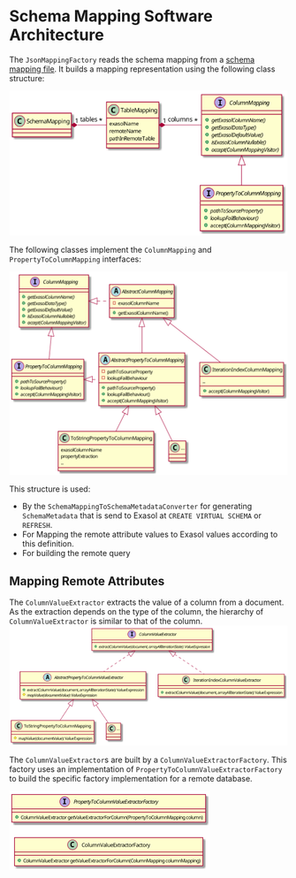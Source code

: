 # Schema Mapping Software Architecture

The `JsonMappingFactory` reads the schema mapping from a [schema mapping file](https://exasol.github.io/dynamodb-virtual-schema/schema_doc/index.html).
It builds a mapping representation using the following class structure:

![Class diagram](diagrams/mappingDefinition.png)

The following classes implement the `ColumnMapping` and `PropertyToColumnMapping` interfaces:  

![Class diagram](diagrams/mappingDefinitionImplementation.png)

This structure is used:
* By the `SchemaMappingToSchemaMetadataConverter` for generating `SchemaMetadata` that is send to Exasol at `CREATE VIRTUAL SCHEMA` or `REFRESH`. 
* For Mapping the remote attribute values to Exasol values according to this definition.
* For building the remote query

## Mapping Remote Attributes

The `ColumnValueExtractor` extracts the value of a column from a document. 
As the extraction depends on the type of the column, the hierarchy of `ColumnValueExtractor` 
is similar to that of the column.
![Class diagram](diagrams/valueExtractors.png)

The `ColumnValueExtractor`s are built by a `ColumnValueExtractorFactory`. This factory uses an implementation of `PropertyToColumnValueExtractorFactory` to build the 
specific factory implementation for a remote database.

![Class diagram](diagrams/valueExtractorFactory.png)

